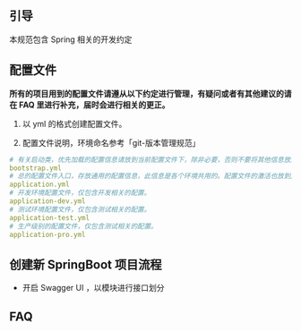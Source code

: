 ## 引导
本规范包含 Spring 相关的开发约定

## 配置文件
**所有的项目用到的配置文件请遵从以下约定进行管理，有疑问或者有其他建议的请在 FAQ 里进行补充，届时会进行相关的更正。**

1. 以 yml 的格式创建配置文件。

2. 配置文件说明，环境命名参考「git-版本管理规范」
```yaml
# 有关启动类，优先加载的配置信息请放到当前配置文件下，除非必要，否则不要将其他信息放到此处。
bootstrap.yml
# 总的配置文件入口，存放通用的配置信息，此信息是各个环境共用的。配置文件的激活也放到此处。
application.yml
# 开发环境配置文件，仅包含开发相关的配置。
application-dev.yml
# 测试环境配置文件，仅包含测试相关的配置。
application-test.yml
# 生产级别的配置文件，仅包含测试相关的配置。
application-pro.yml
```

## 创建新 SpringBoot 项目流程
- 开启 Swagger UI ，以模块进行接口划分


## FAQ
